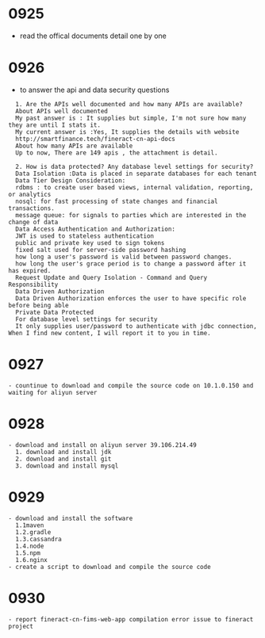 # 0925

  - read the offical documents detail one by one
  
# 0926 

  - to answer the api and data security questions
  
  ```
    1. Are the APIs well documented and how many APIs are available?
    About APIs well documented
    My past answer is : It supplies but simple, I'm not sure how many they are until I stats it.
    My current answer is :Yes, It supplies the details with website 
    http://smartfinance.tech/fineract-cn-api-docs
    About how many APIs are available
    Up to now, There are 149 apis , the attachment is detail.

    2. How is data protected? Any database level settings for security?
    Data Isolation :Data is placed in separate databases for each tenant 
    Data Tier Design Consideration:
    rdbms : to create user based views, internal validation, reporting, or analytics
    nosql: for fast processing of state changes and financial transactions.
    message queue: for signals to parties which are interested in the change of data 
    Data Access Authentication and Authorization:
    JWT is used to stateless authentication 
    public and private key used to sign tokens
    fixed salt used for server-side password hashing
    how long a user's password is valid between password changes.
    how long the user's grace period is to change a password after it has expired.
    Request Update and Query Isolation - Command and Query Responsibility 
    Data Driven Authorization 
    Data Driven Authorization enforces the user to have specific role before being able 
    Private Data Protected 
    For database level settings for security
    It only supplies user/password to authenticate with jdbc connection, When I find new content, I will report it to you in time.
  ```
  
  # 0927
  
    - countinue to download and compile the source code on 10.1.0.150 and waiting for aliyun server
    
  # 0928
  
    - download and install on aliyun server 39.106.214.49
      1. download and install jdk
      2. download and install git
      3. download and install mysql
      
  # 0929
  
    - download and install the software 
      1.1maven
      1.2.gradle
      1.3.cassandra
      1.4.node
      1.5.npm
      1.6.nginx
    - create a script to download and compile the source code
    
  # 0930 
    
    - report fineract-cn-fims-web-app compilation error issue to fineract project